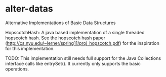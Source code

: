 alter-datas
===========

Alternative Implementations of Basic Data Structures

HopscotchHash: A java based implementation of a single threaded hopscotch hash.  See the hopscotch hash paper (http://cs.nyu.edu/~lerner/spring11/proj_hopscotch.pdf) for the inspiration for this implementation.  

TODO: This implementation still needs full support for the Java Collections interface calls like entrySet().  It currently only supports the basic operations.



